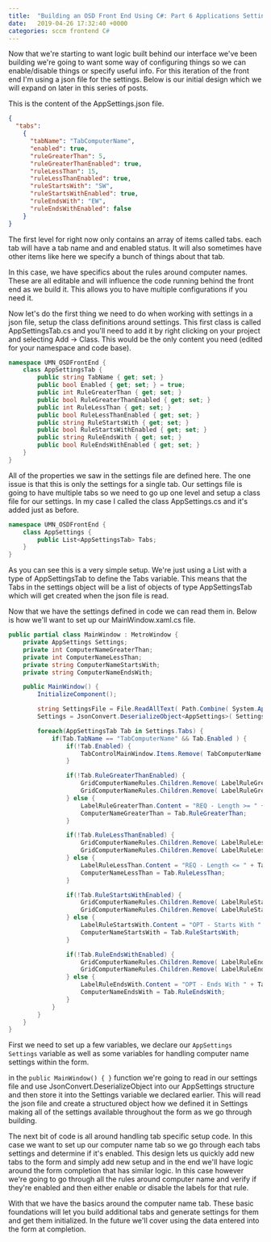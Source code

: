 ```yaml
---
title:  "Building an OSD Front End Using C#: Part 6 Applications Settings Using JSON"
date:   2019-04-26 17:32:40 +0000
categories: sccm frontend C#
---
```

Now that we're starting to want logic built behind our interface we've been building we're going to want some way of configuring things so we can enable/disable things or specify useful info. For this iteration of the front end I'm using a json file for the settings. Below is our initial design which we will expand on later in this series of posts.

This is the content of the AppSettings.json file.

```json
{
  "tabs":
    {
      "tabName": "TabComputerName",
      "enabled": true,
      "ruleGreaterThan": 5,
      "ruleGreaterThanEnabled": true,
      "ruleLessThan": 15,
      "ruleLessThanEnabled": true,
      "ruleStartsWith": "SW",
      "ruleStartsWithEnabled": true,
      "ruleEndsWith": "EW",
      "ruleEndsWithEnabled": false
    }
}
```

The first level for right now only contains an array of items called tabs. each tab will have a tab name and and enabled status. It will also sometimes have other items like here we specify a bunch of things about that tab.

In this case, we have specifics about the rules around computer names. These are all editable and will influence the code running behind the front end as we build it. This allows you to have multiple configurations if you need it.

Now let's do the first thing we need to do when working with settings in a json file, setup the class definitions around settings. This first class is called AppSettingsTab.cs and you'll need to add it by right clicking on your project and selecting Add -> Class. This would be the only content you need (edited for your namespace and code base).

```cs
namespace UMN_OSDFrontEnd {
    class AppSettingsTab {
        public string TabName { get; set; }
        public bool Enabled { get; set; } = true;
        public int RuleGreaterThan { get; set; }
        public bool RuleGreaterThanEnabled { get; set; }
        public int RuleLessThan { get; set; }
        public bool RuleLessThanEnabled { get; set; }
        public string RuleStartsWith { get; set; }
        public bool RuleStartsWithEnabled { get; set; }
        public string RuleEndsWith { get; set; }
        public bool RuleEndsWithEnabled { get; set; }
    }
}
```

All of the properties we saw in the settings file are defined here. The one issue is that this is only the settings for a single tab. Our settings file is going to have multiple tabs so we need to go up one level and setup a class file for our settings. In my case I called the class AppSettings.cs and it's added just as before.

```cs
namespace UMN_OSDFrontEnd {
    class AppSettings {
        public List<AppSettingsTab> Tabs;
    }
}
```

As you can see this is a very simple setup. We're just using a List with a type of AppSettingsTab to define the Tabs variable. This means that the Tabs in the settings object will be a list of objects of type AppSettingsTab which will get created when the json file is read.

Now that we have the settings defined in code we can read them in. Below is how we'll want to set up our MainWindow.xaml.cs file.

```cs
public partial class MainWindow : MetroWindow {
    private AppSettings Settings;
    private int ComputerNameGreaterThan;
    private int ComputerNameLessThan;
    private string ComputerNameStartsWith;
    private string ComputerNameEndsWith;

    public MainWindow() {
        InitializeComponent();

        string SettingsFile = File.ReadAllText( Path.Combine( System.AppDomain.CurrentDomain.BaseDirectory.ToString(), "AppSettings.json" ) );
        Settings = JsonConvert.DeserializeObject<AppSettings>( SettingsFile );

        foreach(AppSettingsTab Tab in Settings.Tabs) {
            if(Tab.TabName == "TabComputerName" && Tab.Enabled ) {
                if(!Tab.Enabled) {
                    TabControlMainWindow.Items.Remove( TabComputerName );
                }

                if(!Tab.RuleGreaterThanEnabled) {
                    GridComputerNameRules.Children.Remove( LabelRuleGreaterThan );
                    GridComputerNameRules.Children.Remove( LabelRuleGreaterThanStatus );
                } else {
                    LabelRuleGreaterThan.Content = "REQ - Length >= " + Tab.RuleGreaterThan + ":";
                    ComputerNameGreaterThan = Tab.RuleGreaterThan;
                }

                if(!Tab.RuleLessThanEnabled) {
                    GridComputerNameRules.Children.Remove( LabelRuleLessThan );
                    GridComputerNameRules.Children.Remove( LabelRuleLessThanStatus );
                } else {
                    LabelRuleLessThan.Content = "REQ - Length <= " + Tab.RuleLessThan + ":";
                    ComputerNameLessThan = Tab.RuleLessThan;
                }

                if(!Tab.RuleStartsWithEnabled) {
                    GridComputerNameRules.Children.Remove( LabelRuleStartsWith );
                    GridComputerNameRules.Children.Remove( LabelRuleStartsWithStatus );
                } else {
                    LabelRuleStartsWith.Content = "OPT - Starts With " + Tab.RuleStartsWith + ":";
                    ComputerNameStartsWith = Tab.RuleStartsWith;
                }

                if(!Tab.RuleEndsWithEnabled) {
                    GridComputerNameRules.Children.Remove( LabelRuleEndsWith );
                    GridComputerNameRules.Children.Remove( LabelRuleEndsWithStatus );
                } else {
                    LabelRuleEndsWith.Content = "OPT - Ends With " + Tab.RuleEndsWith + ":";
                    ComputerNameEndsWith = Tab.RuleEndsWith;
                }
            }
        }
    }
}
```

First we need to set up a few variables, we declare our `AppSettings Settings` variable as well as some variables for handling computer name settings within the form.

in the `public MainWindow() { }` function we're going to read in our settings file and use JsonConvert.DeserializeObject into our AppSettings structure and then store it into the Settings variable we declared earlier. This will read the json file and create a structured object how we defined it in Settings making all of the settings available throughout the form as we go through building.

The next bit of code is all around handling tab specific setup code. In this case we want to set up our computer name tab so we go through each tabs settings and determine if it's enabled. This design lets us quickly add new tabs to the form and simply add new setup and in the end we'll have logic around the form completion that has similar logic. In this case however we're going to go through all the rules around computer name and verify if they're enabled and then either enable or disable the labels for that rule.

With that we have the basics around the computer name tab. These basic foundations will let you build additional tabs and generate settings for them and get them initialized. In the future we'll cover using the data entered into the form at completion.
